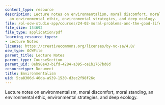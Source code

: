 ```yaml
---
content_type: resource
description: Lecture notes on environmentalism, moral discomfort, moral standing,
  an environmental ethic, environmental strategies, and deep ecology.
file: /ol-ocw-studio-app/courses/24-02-moral-problems-and-the-good-life-fall-2008/5ca8306d46daa9391530d3ec2f98f26c_lec_11.pdf
file_size: 154692
file_type: application/pdf
learning_resource_types:
- Lecture Notes
license: https://creativecommons.org/licenses/by-nc-sa/4.0/
ocw_type: OCWFile
parent_title: Lecture Notes
parent_type: CourseSection
parent_uid: 0eb98e43-b1fd-4284-a395-ce1b1767bd8d
resourcetype: Document
title: Environmentalism
uid: 5ca8306d-46da-a939-1530-d3ec2f98f26c
---
```

Lecture notes on environmentalism, moral discomfort, moral standing, an environmental ethic, environmental strategies, and deep ecology.